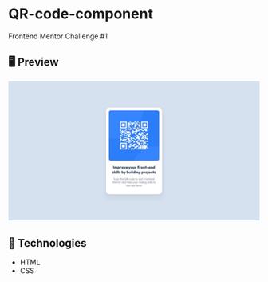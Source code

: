 # QR-code-component
 Frontend Mentor Challenge #1
 
 ## 🖥 Preview
 <img src="image.jpg" alt="foto-projeto">
 
 ## 🚀 Technologies
* HTML
* CSS
